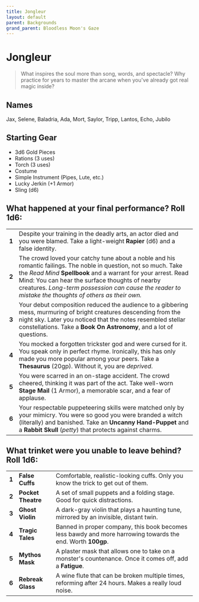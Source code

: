 ```yaml
---
title: Jongleur
layout: default
parent: Backgrounds
grand_parent: Bloodless Moon's Gaze
---
```


# Jongleur

> What inspires the soul more than song, words, and spectacle? Why practice for years to master the arcane when you've already got real magic inside? 

## Names

Jax, Selene, Baladria, Ada, Mort, Saylor, Tripp, Lantos, Echo, Jubilo   

## Starting Gear

- 3d6 Gold Pieces
- Rations (3 uses)
- Torch (3 uses) 
- Costume
- Simple Instrument (Pipes, Lute, etc.)
- Lucky Jerkin (+1 Armor)
- Sling (d6)

## What happened at your final performance? Roll 1d6:

|       |                                                                                                                                                                                                                                                        |
| ----- | ------------------------------------------------------------------------------------------------------------------------------------------------------------------------------------------------------------------------------------------------------ |
| **1** | Despite your training in the deadly arts, an actor died and you were blamed. Take a light-weight **Rapier** (d6) and a false identity.                                                                                                                 |
| **2** | The crowd loved your catchy tune about a noble and his romantic failings. The noble in question, not so much. Take the _Read Mind_ **Spellbook** and a warrant for your arrest. Read Mind: You can hear the surface thoughts of nearby creatures. _Long-term possession can cause the reader to mistake the thoughts of others as their own._                                                                        |
| **3** | Your debut composition reduced the audience to a gibbering mess, murmuring of bright creatures descending from the night sky. Later you noticed that the notes resembled stellar constellations. Take a **Book On Astronomy**, and a lot of questions. |
| **4** | You mocked a forgotten trickster god and were cursed for it. You speak only in perfect rhyme. Ironically, this has only made you more popular among your peers. Take a **Thesaurus** (20gp). Without it, you are _deprived_.               |
| **5** | You were scarred in an on-stage accident. The crowd cheered, thinking it was part of the act. Take well-worn **Stage Mail** (1 Armor), a memorable scar, and a fear of applause.                                                                       |
| **6** | Your respectable puppeteering skills were matched only by your mimicry. You were so good you were branded a witch (literally) and banished. Take an **Uncanny Hand-Puppet** and a **Rabbit Skull** (_petty_) that protects against charms.     |

## What trinket were you unable to leave behind? Roll 1d6:

|       |                    |                                                                                                             |
| ----- | ------------------ | ----------------------------------------------------------------------------------------------------------- |
| **1** | **False Cuffs**    | Comfortable, realistic-looking cuffs. Only you know the trick to get out of them.                           |
| **2** | **Pocket Theatre** | A set of small puppets and a folding stage. Good for quick distractions.                                    |
| **3** | **Ghost Violin**   | A dark-gray violin that plays a haunting tune, mirrored by an invisible, distant twin.                      |
| **4** | **Tragic Tales**   | Banned in proper company, this book becomes less bawdy and more harrowing towards the end. Worth **100gp**. |
| **5** | **Mythos Mask**    | A plaster mask that allows one to take on a monster's countenance. Once it comes off, add a **Fatigue**.    |
| **6** | **Rebreak Glass**  | A wine flute that can be broken multiple times, reforming after 24 hours. Makes a really loud noise.        |
